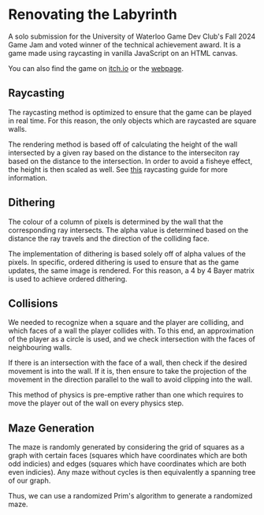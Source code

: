 # Renovating the Labyrinth

A solo submission for the University of Waterloo Game Dev Club's Fall 2024 Game Jam and voted winner of the technical achievement award.
It is a game made using raycasting in vanilla JavaScript on an HTML canvas.

You can also find the game on [itch.io](https://arnavcs.itch.io/renovating-the-labyrinth) or the [webpage](https://arnavcs.github.io/renovating-the-labyrinth/).

## Raycasting

The raycasting method is optimized to ensure that the game can be played in real time.
For this reason, the only objects which are raycasted are square walls.

The rendering method is based off of calculating the height of the wall intersected by a given ray based on the distance to the interseciton ray based on the distance to the intersection.
In order to avoid a fisheye effect, the height is then scaled as well.
See [this](https://lodev.org/cgtutor/raycasting.html) raycasting guide for more information.

## Dithering

The colour of a column of pixels is determined by the wall that the corresponding ray intersects.
The alpha value is determined based on the distance the ray travels and the direction of the colliding face.

The implementation of dithering is based solely off of alpha values of the pixels.
In specific, ordered dithering is used to ensure that as the game updates, the same image is rendered.
For this reason, a 4 by 4 Bayer matrix is used to achieve ordered dithering.

## Collisions

We needed to recognize when a square and the player are colliding, and which faces of a wall the player collides with.
To this end, an approximation of the player as a circle is used, and we check intersection with the faces of neighbouring walls.

If there is an intersection with the face of a wall, then check if the desired movement is into the wall.
If it is, then ensure to take the projection of the movement in the direction parallel to the wall to avoid clipping into the wall.

This method of physics is pre-emptive rather than one which requires to move the player out of the wall on every physics step.

## Maze Generation

The maze is randomly generated by considering the grid of squares as a graph with certain faces (squares which have coordinates which are both odd indicies) and edges (squares which have coordinates which are both even indicies).
Any maze without cycles is then equivalently a spanning tree of our graph.

Thus, we can use a randomized Prim's algorithm to generate a randomized maze.

